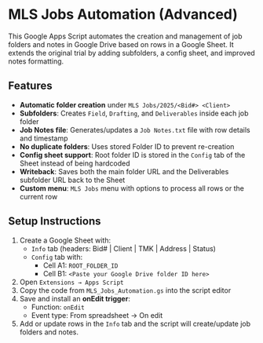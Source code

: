 # MLS Jobs Automation (Advanced)

This Google Apps Script automates the creation and management of job folders and notes in Google Drive based on rows in a Google Sheet. It extends the original trial by adding subfolders, a config sheet, and improved notes formatting.

## Features
- **Automatic folder creation** under `MLS Jobs/2025/<Bid#> <Client>`
- **Subfolders**: Creates `Field`, `Drafting`, and `Deliverables` inside each job folder
- **Job Notes file**: Generates/updates a `Job Notes.txt` file with row details and timestamp
- **No duplicate folders**: Uses stored Folder ID to prevent re-creation
- **Config sheet support**: Root folder ID is stored in the `Config` tab of the Sheet instead of being hardcoded
- **Writeback**: Saves both the main folder URL and the Deliverables subfolder URL back to the Sheet
- **Custom menu**: `MLS Jobs` menu with options to process all rows or the current row

## Setup Instructions
1. Create a Google Sheet with:
   - `Info` tab (headers: Bid# | Client | TMK | Address | Status)
   - `Config` tab with:
     - Cell A1: `ROOT_FOLDER_ID`
     - Cell B1: `<Paste your Google Drive folder ID here>`
2. Open `Extensions → Apps Script`
3. Copy the code from `MLS_Jobs_Automation.gs` into the script editor
4. Save and install an **onEdit trigger**:
   - Function: `onEdit`
   - Event type: From spreadsheet → On edit
5. Add or update rows in the `Info` tab and the script will create/update job folders and notes.
